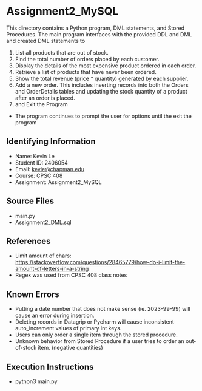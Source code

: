 # Assignment2_MySQL
This directory contains a Python program, DML statements, and Stored Procedures.
The main program interfaces with the provided DDL and DML and created DML statements to
1. List all products that are out of stock.
2. Find the total number of orders placed by each customer.
3. Display the details of the most expensive product ordered in each order. 
4. Retrieve a list of products that have never been ordered. 
5. Show the total revenue (price * quantity) generated by each supplier.
6. Add a new order. This includes inserting records into both the Orders and OrderDetails tables and updating the stock quantity of a product after an order is placed.
7. and Exit the Program

* The program continues to prompt the user for options until the exit the program

## Identifying Information

* Name: Kevin Le
* Student ID: 2406054
* Email: kevle@chapman.edu
* Course: CPSC 408
* Assignment: Assignment2_MySQL

## Source Files

* main.py
* Assignment2_DML.sql

## References

* Limit amount of chars: https://stackoverflow.com/questions/28465779/how-do-i-limit-the-amount-of-letters-in-a-string
* Regex was used from CPSC 408 class notes

## Known Errors

* Putting a date number that does not make sense (ie. 2023-99-99) will cause an error during insertion.
* Deleting records in Datagrip or Pycharm will cause inconsistent auto_increment values of primary int keys.
* Users can only order a single item through the stored procedure.
* Unknown behavior from Stored Procedure if a user tries to order an out-of-stock item. (negative quantities)

## Execution Instructions

* python3 main.py

